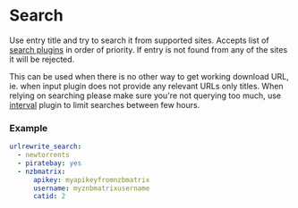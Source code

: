 # Search

Use entry title and try to search it from supported sites. Accepts list of [search plugins](/Searches) in order of priority. If entry is not found from any of the sites it will be rejected.

This can be used when there is no other way to get working download URL, ie. when input plugin does not provide any relevant URLs only titles. When relying on searching please make sure you're not querying too much, use [interval](/Plugins/interval) plugin to limit searches between few hours.

### Example

```yaml
urlrewrite_search:
  - newtorrents
  - piratebay: yes
  - nzbmatrix:
      apikey: myapikeyfromnzbmatrix
      username: myznbmatrixusername
      catid: 2
```
